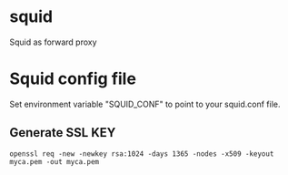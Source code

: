 # squid
Squid as forward proxy

# Squid config file
Set environment variable "SQUID_CONF" to point to your squid.conf file.

## Generate SSL KEY
`openssl req -new -newkey rsa:1024 -days 1365 -nodes -x509 -keyout myca.pem -out myca.pem`

